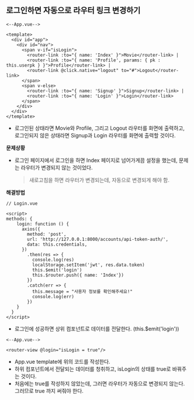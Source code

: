 ## 로그인하면 자동으로 라우터 링크 변경하기

```vue
<--App.vue-->
    
<template>
  <div id="app">
    <div id="nav">
      <span v-if="isLogin">
        <router-link :to="{ name: 'Index' }">Movie</router-link> |
        <router-link :to="{ name: 'Profile', params: { pk : this.userpk } }">Profile</router-link> |
        <router-link @click.native="logout" to="#">Logout</router-link>
      </span>
      <span v-else>
        <router-link :to="{ name: 'Signup' }">Signup</router-link> |
        <router-link :to="{ name: 'Login' }">Login</router-link>
      </span>
    </div>
  </div>
</template>
```

- 로그인된 상태라면 Movie와 Profile, 그리고 Logout 라우터를 화면에 출력하고, 로그인되지 않은 상태라면 Signup과 Login 라우터를 화면에 출력할 것이다.



**문제상황**

- 로그인 페이지에서 로그인을 하면 Index 페이지로 넘어가게끔 설정을 했는데, 문제는 라우터가 변경되지 않는 것이었다.

  > 새로고침을 하면 라우터가 변경되는데, 자동으로 변경되게 해야 함.



**해결방법**

```vue
// Login.vue

<script>
methods: {
    login: function () {
      axios({
        method: 'post',
        url: 'http://127.0.0.1:8000/accounts/api-token-auth/',
        data: this.credentials,
      })
        .then(res => {
          console.log(res)
          localStorage.setItem('jwt', res.data.token)
          this.$emit('login')
          this.$router.push({ name: 'Index'})
        })
        .catch(err => {
          this.message = "사용자 정보를 확인해주세요!"
          console.log(err)
        })
    }
  }
</script>
```

- 로그인에 성공하면 상위 컴포넌트로 데이터를 전달한다. (this.$emit('login'))

  

```vue
<--App.vue-->

<router-view @login="isLogin = true"/>
```

- App.vue template에 위의 코드를 작성한다.
- 하위 컴포넌트에서 전달되는 데이터를 청취하고, isLogin의 상태를 true로 바꿔주는 것이다.
- 처음에는 true를 작성하지 않았는데, 그러면 라우터가 자동으로 변경되지 않는다. 그러므로 true 까지 써줘야 한다.


